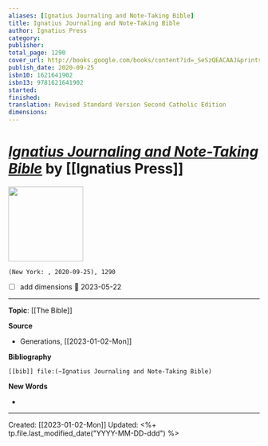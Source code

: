 ```yaml
---
aliases: [Ignatius Journaling and Note-Taking Bible]
title: Ignatius Journaling and Note-Taking Bible
author: Ignatius Press
category: 
publisher: 
total_page: 1290
cover_url: http://books.google.com/books/content?id=_SeSzQEACAAJ&printsec=frontcover&img=1&zoom=1&source=gbs_api
publish_date: 2020-09-25
isbn10: 1621641902
isbn13: 9781621641902
started: 
finished: 
translation: Revised Standard Version Second Catholic Edition
dimensions: 
---
```

# *[Ignatius Journaling and Note-Taking Bible]()* by [[Ignatius Press]]

<img src="http://books.google.com/books/content?id=_SeSzQEACAAJ&printsec=frontcover&img=1&zoom=1&source=gbs_api" width=150>

`(New York: , 2020-09-25), 1290`

- [ ] add dimensions 📅 2023-05-22

--- 
**Topic**: [[The Bible]]

**Source**
- Generations, [[2023-01-02-Mon]]


**Bibliography**

```query
[[bib]] file:(~Ignatius Journaling and Note-Taking Bible)
```
 

**New Words**

- 

---
Created: [[2023-01-02-Mon]]
Updated: <%+ tp.file.last_modified_date("YYYY-MM-DD-ddd") %>
